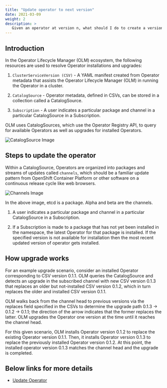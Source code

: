 ```yaml
---
title: "Update operator to next version"
date: 2021-03-09
weight: 2
description: >
   Given an operator at version n, what should I do to create a version n+1.
--- 
```


## Introduction

In the Operator Lifecycle Manager (OLM) ecosystem, the following resources are used to resolve Operator installations and upgrades:

1. `ClusterServiceVersion (CSV)` - A YAML manifest created from Operator metadata that assists the Operator Lifecycle Manager (OLM) in running the Operator in a cluster.

2. `CatalogSource` - Operator metadata, defined in CSVs, can be stored in a collection called a CatalogSource.

3. `Subscription` - A user indicates a particular package and channel in a particular CatalogSource in a Subscription.


OLM uses CatalogSources, which use the Operator Registry API, to query for available Operators as well as upgrades for installed Operators.

![CatalogSource Image](/docs/Tasks/images/catalogsource.png)


## Steps to update the operator

Within a CatalogSource, Operators are organized into packages and streams of updates called `channels`, which should be a familiar update pattern from OpenShift Container Platform or other software on a continuous release cycle like web browsers.

![Channels Image](/docs/Tasks/images/channels.png)

In the above image, etcd is a package. Alpha and beta are the channels.

1. A user indicates a particular package and channel in a particular CatalogSource in a Subscription.

2. If a Subscription is made to a package that has not yet been installed in the namespace, the latest Operator for that package is installed.
   If the specified version is not available for installation then the most recent updated version of operator gets installed.

## How upgrade works

For an example upgrade scenario, consider an installed Operator corresponding to CSV version 0.1.1. OLM queries the CatalogSource and detects an upgrade in the subscribed channel with new CSV version 0.1.3 that replaces an older but not-installed CSV version 0.1.2, which in turn replaces the older and installed CSV version 0.1.1.

OLM walks back from the channel head to previous versions via the replaces field specified in the CSVs to determine the upgrade path 0.1.3 → 0.1.2 → 0.1.1; the direction of the arrow indicates that the former replaces the latter. OLM upgrades the Operator one version at the time until it reaches the channel head.

For this given scenario, OLM installs Operator version 0.1.2 to replace the existing Operator version 0.1.1. Then, it installs Operator version 0.1.3 to replace the previously installed Operator version 0.1.2. At this point, the installed operator version 0.1.3 matches the channel head and the upgrade is completed.

## Below links for more details

- [Update Operator]()



